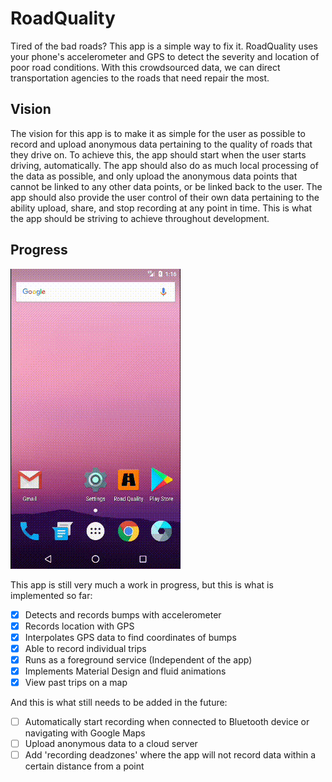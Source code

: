 # RoadQuality

Tired of the bad roads? This app is a simple way to fix it. RoadQuality uses your phone's accelerometer and GPS to detect the severity and location of poor road conditions. With this crowdsourced data, we can direct transportation agencies to the roads that need repair the most.

## Vision

The vision for this app is to make it as simple for the user as possible to record and upload anonymous data pertaining to the quality of roads that they drive on. To achieve this, the app should start when the user starts driving, automatically. The app should also do as much local processing of the data as possible, and only upload the anonymous data points that cannot be linked to any other data points, or be linked back to the user. The app should also provide the user control of their own data pertaining to the ability upload, share, and stop recording at any point in time. This is what the app should be striving to achieve throughout development.

## Progress

![](https://raw.githubusercontent.com/David-Jackson/RoadQuality/master/images/device-2018-01-11-131710.gif)

This app is still very much a work in progress, but this is what is implemented so far:
- [X] Detects and records bumps with accelerometer
- [X] Records location with GPS
- [X] Interpolates GPS data to find coordinates of bumps
- [X] Able to record individual trips
- [X] Runs as a foreground service (Independent of the app)
- [X] Implements Material Design and fluid animations
- [X] View past trips on a map

And this is what still needs to be added in the future:
- [ ] Automatically start recording when connected to Bluetooth device or navigating with Google Maps
- [ ] Upload anonymous data to a cloud server
- [ ] Add 'recording deadzones' where the app will not record data within a certain distance from a point
